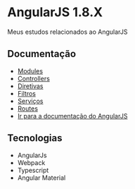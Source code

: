 # AngularJS 1.8.X

Meus estudos relacionados ao AngularJS

## Documentação

- [Modules](/docs/modules.md)
- [Controllers](/docs/controllers.md)
- [Diretivas](/docs/directives.md)
- [Filtros](/docs/filters.md)
- [Serviços](/docs/services.md)
- [Routes](/docs/routes.md)
- [Ir para a documentação do AngularJS](https://code.angularjs.org/snapshot-stable/docs/guide)

## Tecnologias

- AngularJs
- Webpack
- Typescript
- Angular Material